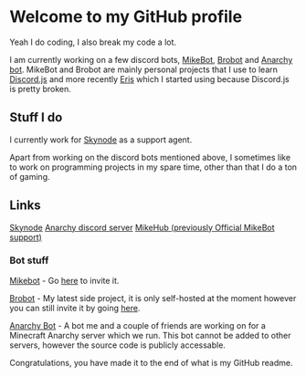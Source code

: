 # Welcome to my GitHub profile

Yeah I do coding, I also break my code a lot.

I am currently working on a few discord bots, [MikeBot](https://github.com/wombat24455/MikebotDiscordBot "kinda broken rn cus of djs :("), [Brobot](https://github.com/wombat24455/Brobot "Not brobot from Jimmy Neutron") and [Anarchy bot](https://github.com/Jelly-exe/AnarchyBot "For a minecraft anarchy server run by me and some friends").
MikeBot and Brobot are mainly personal projects that I use to learn [Discord.js](https://discord.js.org/#/ "Which is kinda broken atm") and more recently [Eris](https://abal.moe/Eris/ "It's like Discord.js but not broken") which I started using because Discord.js is pretty broken.

## Stuff I do

I currently work for [Skynode](https://github.com/skynodehost) as a support agent.

Apart from working on the discord bots mentioned above, I sometimes like to work on programming projects in my spare time, other than that I do a ton of gaming.

## Links

[Skynode](https://skynode.pro "Thier website")
[Anarchy discord server](https://discord.gg/WCZQyTa9XE "Join our discord server")
[MikeHub (previously Official MikeBot support)](https://discord.gg/JKMSZds "A discord server dedicated to MikeBot")

### Bot stuff

[Mikebot](https://github.com/wombat24455/MikebotDiscordBot "MikeBot's repo") - Go [here](https://discord.com/oauth2/authorize?client_id=639421464185143301&scope=bot&permissions=2146958847) to invite it.

[Brobot](https://github.com/wombat24455/Brobot "Brobot's repo") - My latest side project, it is only self-hosted at the moment however you can still invite it by going [here](https://discord.com/api/oauth2/authorize?client_id=885593101375262762&permissions=0&scope=bot).

[Anarchy Bot](https://github.com/Jelly-exe/AnarchyBot "Anarchy Bot's repo") - A bot me and a couple of friends are working on for a Minecraft Anarchy server which we run. This bot cannot be added to other servers, however the source code is publicly accessable.

Congratulations, you have made it to the end of what is my GitHub readme.
